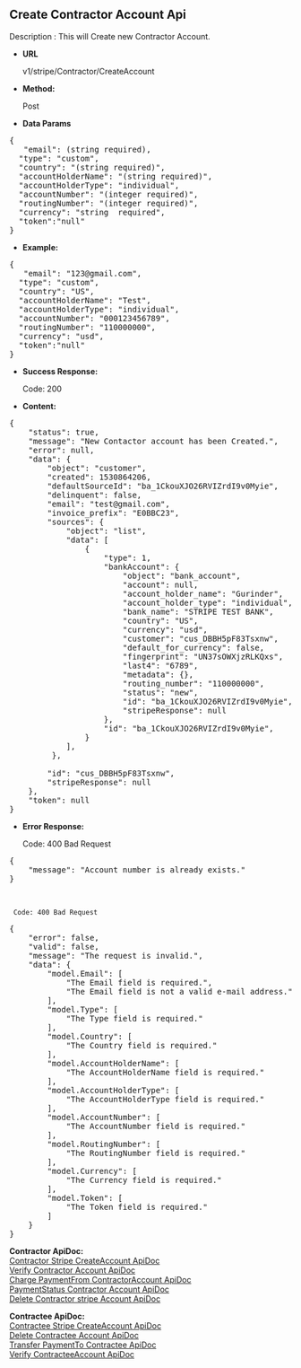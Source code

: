 **Create Contractor Account Api**
----
Description : This will Create new Contractor Account.

* **URL**

   v1/stripe/Contractor/CreateAccount

* **Method:** 

    Post
* **Data Params** <br />

<pre>
{
   "email": (string required),
  "type": "custom",
  "country": "(string required)",
  "accountHolderName": "(string required)",
  "accountHolderType": "individual",
  "accountNumber": "(integer required)",
  "routingNumber": "(integer required)",
  "currency": "string  required",
  "token":"null" 
}	 
</pre>   

* **Example:** <br/>

<pre>
{
   "email": "123@gmail.com",
  "type": "custom",
  "country": "US",
  "accountHolderName": "Test",
  "accountHolderType": "individual",
  "accountNumber": "000123456789",
  "routingNumber": "110000000",
  "currency": "usd",
  "token":"null"
}
</pre> 
* **Success Response:**

	Code: 200 
	
* **Content:**<br />
<pre>
{
    "status": true,
    "message": "New Contactor account has been Created.",
    "error": null,
    "data": {
        "object": "customer",       
        "created": 1530864206,
        "defaultSourceId": "ba_1CkouXJO26RVIZrdI9v0Myie",
        "delinquent": false,       
        "email": "test@gmail.com",
        "invoice_prefix": "E0BBC23",        
        "sources": {
            "object": "list",
            "data": [
                {
                    "type": 1,                   
                    "bankAccount": {
                        "object": "bank_account",
                        "account": null,
                        "account_holder_name": "Gurinder",
                        "account_holder_type": "individual",
                        "bank_name": "STRIPE TEST BANK",
                        "country": "US",
                        "currency": "usd",
                        "customer": "cus_DBBH5pF83Tsxnw",
                        "default_for_currency": false,
                        "fingerprint": "UN37sOWXjzRLKQxs",
                        "last4": "6789",
                        "metadata": {},
                        "routing_number": "110000000",
                        "status": "new",
                        "id": "ba_1CkouXJO26RVIZrdI9v0Myie",
                        "stripeResponse": null
                    },                  
                    "id": "ba_1CkouXJO26RVIZrdI9v0Myie",
                }
            ],
         },
       
        "id": "cus_DBBH5pF83Tsxnw",
        "stripeResponse": null
    },
    "token": null
}
</pre>
* **Error Response:**

    Code: 400 Bad Request
<pre>
{
    "message": "Account number is already exists."
}
</pre><br />

     Code: 400 Bad Request
<pre>
{
    "error": false,
    "valid": false,
    "message": "The request is invalid.",
    "data": {
        "model.Email": [
            "The Email field is required.",
            "The Email field is not a valid e-mail address."
        ],
        "model.Type": [
            "The Type field is required."
        ],
        "model.Country": [
            "The Country field is required."
        ],
        "model.AccountHolderName": [
            "The AccountHolderName field is required."
        ],
        "model.AccountHolderType": [
            "The AccountHolderType field is required."
        ],
        "model.AccountNumber": [
            "The AccountNumber field is required."
        ],
        "model.RoutingNumber": [
            "The RoutingNumber field is required."
        ],
        "model.Currency": [
            "The Currency field is required."
        ],
        "model.Token": [
            "The Token field is required."
        ]
    }
}
</pre>

 **Contractor ApiDoc:** <br/>
[Contractor Stripe CreateAccount ApiDoc](https://github.com/gurinderimpinge/StripeApiDoc/blob/master/ContractorStripeCreateAccount.md)<br/>
[Verify Contractor Account ApiDoc](https://github.com/gurinderimpinge/StripeApiDoc/blob/master/VerifyContractorAccount.md)<br/>
[Charge PaymentFrom ContractorAccount ApiDoc ](https://github.com/gurinderimpinge/StripeApiDoc/blob/master/ChargeAmountContractorAccount.md)<br/>
[PaymentStatus Contractor Account ApiDoc](https://github.com/gurinderimpinge/StripeApiDoc/blob/master/PaymentStatusContractorAccount.md)<br/>
[Delete Contractor stripe Account ApiDoc](https://github.com/gurinderimpinge/StripeApiDoc/blob/master/DeleteContractorAccount.md)

**Contractee ApiDoc:** <br/>
 [Contractee Stripe CreateAccount ApiDoc](https://github.com/gurinderimpinge/StripeApiDoc/blob/master/ContracteeStripeCreateAccount.md)<br/>
[Delete Contractee Account ApiDoc](https://github.com/gurinderimpinge/StripeApiDoc/blob/master/DeleteContracteeAccount.md)<br/>
[Transfer PaymentTo Contractee ApiDoc ](https://github.com/gurinderimpinge/StripeApiDoc/blob/master/TransferPaymentToContractee.md)<br/>
[Verify ContracteeAccount ApiDoc](https://github.com/gurinderimpinge/StripeApiDoc/blob/master/VerifyContracteeAccount.md)
